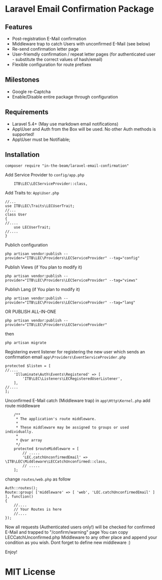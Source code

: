 # Laravel Email Confirmation Package

## Features
- Post-registration E-Mail confirmation
- Middleware trap to catch Users with unconfirmed E-Mail (see below)
- Re-send confirmation letter page
- User-friemdly confirmation / repeat letter pages (for authenticated user - substitute the correct values of hash/email)
- Flexible configuration for route prefixex

## Milestones
- Google re-Captcha
- Enable/Disable entire package through configuration

## Requirements
- Laravel 5.4+ (May use markdown email notifications)
- App\User and Auth from the Box will be used. No other Auth methods is supported!
- App\User must be Notifiable;

## Installation
```
composer require "in-the-beam/laravel-email-confirmation"
```
Add Service Provider to `config/app.php`
```
    ITB\LEC\LECServiceProvider::class,
```
Add Traits to:
`App\User.php`
```
//...
use ITB\LEC\Traits\LECUserTrait;
//...
class User 
{
//....
    use LECUserTrait;
//....
}

```
Publich configuration
```
php artisan vendor:publish --provider="ITB\LEC\Providers\LECServiceProvider" --tag="config"
```
Publish Views (if You plan to modify it)
```
php artisan vendor:publish --provider="ITB\LEC\Providers\LECServiceProvider" --tag="views"
```
Publish Lang (if You plan to modify it)
```
php artisan vendor:publish --provider="ITB\LEC\Providers\LECServiceProvider" --tag="lang"
```
OR PUBLISH ALL-IN-ONE
```
php artisan vendor:publish --provider="ITB\LEC\Providers\LECServiceProvider"
```
then
```
php artisan migrate
```
Registering event listener for registering the new user which sends an confirmation email
`app\Providers\EventServiceProvider.php`
```
protected $listen = [
//....
    'Illuminate\Auth\Events\Registered' => [
        'ITB\LEC\Listeners\LECRegisteredUserListener',
    ],
//....
];

```
Unconfirmed E-Mail catch (Middleware trap)
in `app\Http\Kernel.php` add route middleware
```
    /**
     * The application's route middleware.
     *
     * These middleware may be assigned to groups or used individually.
     *
     * @var array
     */
    protected $routeMiddleware = [
        // .....
        'LEC.catchUnconfirmedEmail' => \ITB\LEC\Middleware\LECCatchUnconfirmed::class,
        // .....
    ];

```
change `routes/web.php` as follow
```
Auth::routes();
Route::group( ['middleware' => [ 'web', 'LEC.catchUnconfirmedEmail' ] ], function()
{
    //....
    // Your Routes is here
    //....
});
```
Now all requests (Authenticated users only!) will be checked for confirmed E-Mail and trapped to "/confirm/warning" page
You can copy LECCatchUnconfirmed.php Middleware to any other place and append your condition as you wish. Dont forget to define new middleware :)

Enjoy!

# MIT License
